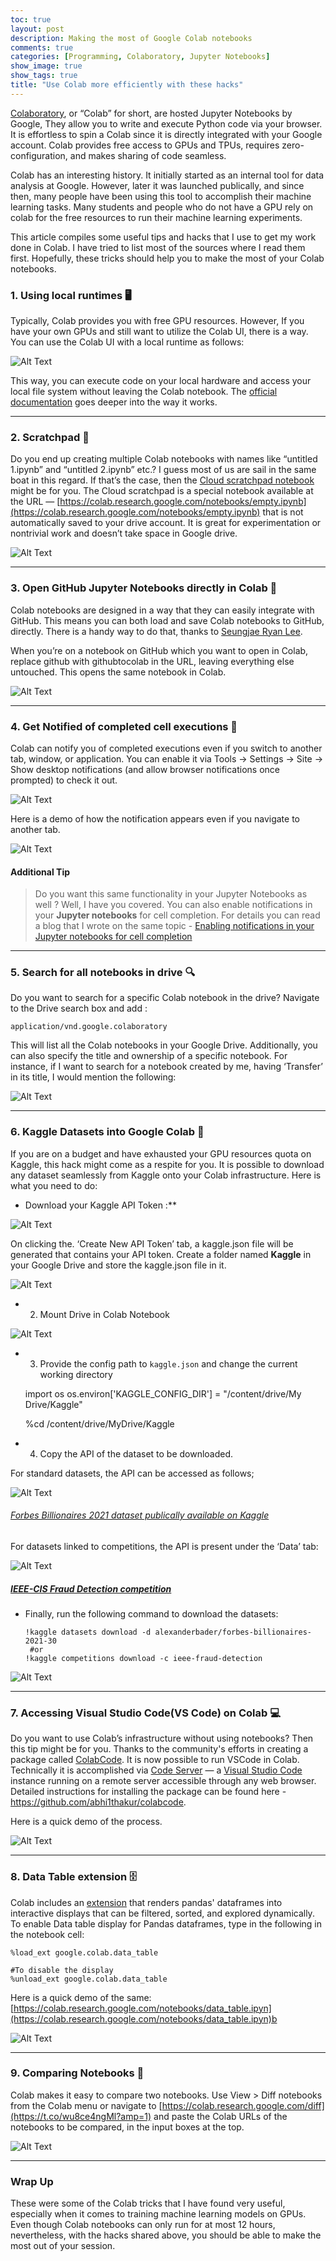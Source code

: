 ```yaml
---
toc: true
layout: post
description: Making the most of Google Colab notebooks
comments: true
categories: [Programming, Colaboratory, Jupyter Notebooks]
show_image: true
show_tags: true
title: "Use Colab more efficiently with these hacks"
---
```


[Colaboratory](https://colab.research.google.com/notebooks/intro.ipynb), or “Colab” for short, are hosted Jupyter Notebooks by Google, They allow you to write and execute Python code via your browser. It is effortless to spin a Colab since it is directly integrated with your Google account. Colab provides free access to GPUs and TPUs, requires zero-configuration, and makes sharing of code seamless.

Colab has an interesting history. It initially started as an internal tool for data analysis at Google. However, later it was launched publically, and since then, many people have been using this tool to accomplish their machine learning tasks. Many students and people who do not have a GPU rely on colab for the free resources to run their machine learning experiments.

This article compiles some useful tips and hacks that I use to get my work done in Colab. I have tried to list most of the sources where I read them first. Hopefully, these tricks should help you to make the most of your Colab notebooks.

### 1. Using local runtimes 🖥

Typically, Colab provides you with free GPU resources. However, If you have your own GPUs and still want to utilize the Colab UI, there is a way. You can use the Colab UI with a local runtime as follows:

![Alt Text](https://cdn-images-1.medium.com/max/2358/1*6ji2cSekUduGs-pFUH4fFw.png)

This way, you can execute code on your local hardware and access your local file system without leaving the Colab notebook. The [official documentation](https://research.google.com/colaboratory/local-runtimes.html) goes deeper into the way it works.

---

### 2. Scratchpad 📃

Do you end up creating multiple Colab notebooks with names like “untitled 1.ipynb” and “untitled 2.ipynb” etc.? I guess most of us are sail in the same boat in this regard. If that’s the case, then the [Cloud scratchpad notebook](https://colab.research.google.com/notebooks/empty.ipynb) might be for you. The Cloud scratchpad is a special notebook available at the URL — [https://colab.research.google.com/notebooks/empty.ipynb](https://colab.research.google.com/notebooks/empty.ipynb) that is not automatically saved to your drive account. It is great for experimentation or nontrivial work and doesn’t take space in Google drive.

![Alt Text](https://cdn-images-1.medium.com/max/2000/1*zJ5kCgojJOUFAu3jqmYTHw.png)

---


### 3. Open GitHub Jupyter Notebooks directly in Colab 📖

Colab notebooks are designed in a way that they can easily integrate with GitHub. This means you can both load and save Colab notebooks to GitHub, directly. There is a handy way to do that, thanks to [Seungjae Ryan Lee](https://www.endtoend.ai/blog/githubtocolab/).

When you’re on a notebook on GitHub which you want to open in Colab, replace github with githubtocolab in the URL, leaving everything else untouched. This opens the same notebook in Colab.

![Alt Text](https://cdn-images-1.medium.com/max/2412/1*wu-uPw3mSjZRqv815L333w.gif)

---

### 4. Get Notified of completed cell executions 🔔

Colab can notify you of completed executions even if you switch to another tab, window, or application. You can enable it via Tools → Settings → Site → Show desktop notifications (and allow browser notifications once prompted) to check it out.

![Alt Text](https://cdn-images-1.medium.com/max/2076/1*i5apguaDKcITqss1h_ZA3g.jpeg)

Here is a demo of how the notification appears even if you navigate to another tab.

![Alt Text](https://cdn-images-1.medium.com/max/2000/1*sgv8GJBBPlsdnu92qCXUcA.gif)

#### Additional Tip
>  Do you want this same functionality in your Jupyter Notebooks as well ? Well, I have you covered. You can also enable notifications in your **Jupyter notebooks** for cell completion. For details you can read a blog that I wrote on the same topic - 
[Enabling notifications in your Jupyter notebooks for cell completion](https://towardsdatascience.com/enabling-notifications-in-your-jupyter-notebooks-for-cell-completion-68d82b02bbc6)

---


### 5. Search for all notebooks in drive 🔍

Do you want to search for a specific Colab notebook in the drive? Navigate to the Drive search box and add :

    application/vnd.google.colaboratory

This will list all the Colab notebooks in your Google Drive. Additionally, you can also specify the title and ownership of a specific notebook. For instance, if I want to search for a notebook created by me, having ‘Transfer’ in its title, I would mention the following:

![Alt Text](https://cdn-images-1.medium.com/max/2128/1*iYWZvJtGrWkQLdsA0Q27yg.png)

---

### 6. Kaggle Datasets into Google Colab 🏅

If you are on a budget and have exhausted your GPU resources quota on Kaggle, this hack might come as a respite for you. It is possible to download any dataset seamlessly from Kaggle onto your Colab infrastructure. Here is what you need to do:

 * Download your Kaggle API Token :**

![Alt Text](https://cdn-images-1.medium.com/max/2000/1*5YNIeB_jg24OlF-Z5i_AYA.jpeg)

On clicking the. ‘Create New API Token’ tab, a kaggle.json file will be generated that contains your API token. Create a folder named **Kaggle** in your Google Drive and store the kaggle.json file in it.

![Alt Text](https://cdn-images-1.medium.com/max/2000/1*dJ0_4MDuwkOYHrU8I_UsfA.png)

 * 2. Mount Drive in Colab Notebook

![Alt Text](https://cdn-images-1.medium.com/max/2000/1*u6CT4f5OiI3HZreF0k1Tqg.png)

* 3. Provide the config path to `kaggle.json` and change the current working directory

    import os
    os.environ['KAGGLE_CONFIG_DIR'] = "/content/drive/My Drive/Kaggle"
    
    %cd /content/drive/MyDrive/Kaggle

 * 4. Copy the API of the dataset to be downloaded.

For standard datasets, the API can be accessed as follows;

![Alt Text](https://cdn-images-1.medium.com/max/2000/1*_glS_N-A59cjpQNgxeIP2g.png)

###### [Forbes Billionaires 2021 dataset publically available on Kaggle](http://Forbes%20Billionaires%202021%203.0)

For datasets linked to competitions, the API is present under the ‘Data’ tab:

![Alt Text](https://cdn-images-1.medium.com/max/2000/1*65JC4CA097tXAHMCuKr_Dg.png)
##### [IEEE-CIS Fraud Detection competition](http://IEEE-CIS%20Fraud%20Detection)
* Finally, run the following command to download the datasets:
	 
	  !kaggle datasets download -d alexanderbader/forbes-billionaires-2021-30
       #or 
      !kaggle competitions download -c ieee-fraud-detection


![Alt Text](https://cdn-images-1.medium.com/max/2690/1*lSXlKNZJE_U8uEPnKO-UlQ.gif)

---

### 7. Accessing Visual Studio Code(VS Code) on Colab 💻

Do you want to use Colab’s infrastructure without using notebooks? Then this tip might be for you. Thanks to the community's efforts in creating a package called [ColabCode](https://github.com/abhi1thakur/colabcode). It is now possible to run VSCode in Colab. Technically it is accomplished via [Code Server](https://github.com/cdr/code-server) — a [Visual Studio Code](https://code.visualstudio.com/) instance running on a remote server accessible through any web browser. Detailed instructions for installing the package can be found here - https://github.com/abhi1thakur/colabcode.

Here is a quick demo of the process.

![Alt Text](https://cdn-images-1.medium.com/max/2990/1*PKprKU7ZuluaFnHpecODrA.gif)

---

### 8. Data Table extension 🗄

Colab includes an [extension](https://colab.research.google.com/notebooks/data_table.ipynb#scrollTo=JgBtx0xFFv_i) that renders pandas' dataframes into interactive displays that can be filtered, sorted, and explored dynamically. To enable Data table display for Pandas dataframes, type in the following in the notebook cell:

    %load_ext google.colab.data_table

    #To disable the display
    %unload_ext google.colab.data_table

Here is a quick demo of the same: [https://colab.research.google.com/notebooks/data_table.ipyn](https://colab.research.google.com/notebooks/data_table.ipyn)b

![Alt Text](https://cdn-images-1.medium.com/max/2756/1*uaxaUG6PCKpEUIfVoPhuPQ.gif)

---

### 9. Comparing Notebooks 👀

Colab makes it easy to compare two notebooks. Use View > Diff notebooks from the Colab menu or navigate to [https://colab.research.google.com/diff](https://t.co/wu8ce4ngMl?amp=1) and paste the Colab URLs of the notebooks to be compared, in the input boxes at the top.

![Alt Text](https://cdn-images-1.medium.com/max/3448/1*0iKtKyXMXMAfe5-4N5mebg.gif)

---

### Wrap Up

These were some of the Colab tricks that I have found very useful, especially when it comes to training machine learning models on GPUs. Even though Colab notebooks can only run for at most 12 hours, nevertheless, with the hacks shared above, you should be able to make the most out of your session.

